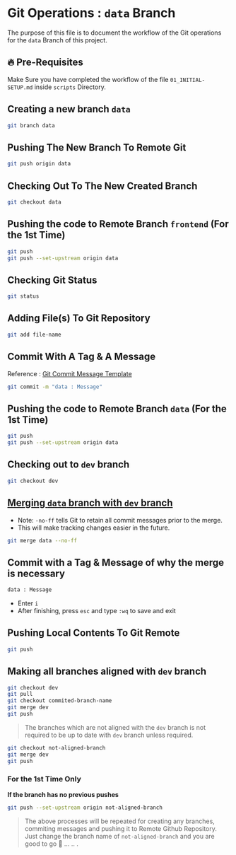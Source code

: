 # Git Operations : `data` Branch

The purpose of this file is to document the workflow of the Git operations for the `data` Branch of this project.

## 🔥 Pre-Requisites

Make Sure you have completed the workflow of the file `01_INITIAL-SETUP.md` inside `scripts` Directory.

## Creating a new branch `data`

```sh
git branch data
```

## Pushing The New Branch To Remote Git

```sh
git push origin data
```

## Checking Out To The New Created Branch

```sh
git checkout data
```

## Pushing the code to Remote Branch `frontend` (For the 1st Time)

```sh
git push
git push --set-upstream origin data
```

## Checking Git Status

```sh
git status
```

## Adding File(s) To Git Repository

```sh
git add file-name
```

## Commit With A Tag & A Message

Reference : [Git Commit Message Template](../../GIT-COMMIT-TEMPLATE.md)

```sh
git commit -m "data : Message"
```

## Pushing the code to Remote Branch `data` (For the 1st Time)

```sh
git push
git push --set-upstream origin data
```

## Checking out to `dev` branch

```sh
git checkout dev
```

## <ins>Merging `data` branch with `dev` branch</ins>

- Note: `-no-ff` tells Git to retain all commit messages prior to the merge.
- This will make tracking changes easier in the future.

```sh
git merge data --no-ff
```

## Commit with a Tag & Message of why the merge is necessary

```sh
data : Message
```

- Enter `i`
- After finishing, press `esc` and type `:wq` to save and exit

## Pushing Local Contents To Git Remote

```sh
git push
```

## Making all branches aligned with `dev` branch

```sh
git checkout dev
git pull
git checkout commited-branch-name
git merge dev
git push
```

> The branches which are not aligned with the `dev` branch is not required to be up to date with `dev` branch unless required.

```sh
git checkout not-aligned-branch
git merge dev
git push
```

### For the 1st Time Only
<b>If the branch has no previous pushes</b>

```sh
git push --set-upstream origin not-aligned-branch
```

> The above processes will be repeated for creating any branches, commiting messages and pushing it to Remote Github Repository. Just change the branch name of `not-aligned-branch` and you are good to go 🚀 ... .. .